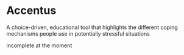 # Accentus
A choice-driven, educational tool that highlights the different coping mechanisms people use in potentially stressful situations

incomplete at the moment
